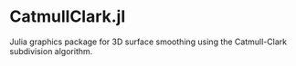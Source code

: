 # CatmullClark.jl
 Julia graphics package for 3D surface smoothing using the Catmull-Clark subdivision algorithm.

